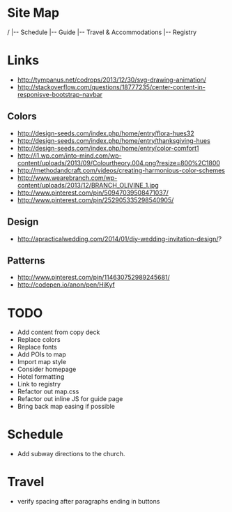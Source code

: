 # Site Map

/
|-- Schedule
|-- Guide
|-- Travel & Accommodations
|-- Registry

# Links
- http://tympanus.net/codrops/2013/12/30/svg-drawing-animation/
- http://stackoverflow.com/questions/18777235/center-content-in-responisve-bootstrap-navbar

## Colors
- http://design-seeds.com/index.php/home/entry/flora-hues32
- http://design-seeds.com/index.php/home/entry/thanksgiving-hues
- http://design-seeds.com/index.php/home/entry/color-comfort1
- http://i1.wp.com/into-mind.com/wp-content/uploads/2013/09/Colourtheory.004.png?resize=800%2C1800
- http://methodandcraft.com/videos/creating-harmonious-color-schemes
- http://www.wearebranch.com/wp-content/uploads/2013/12/BRANCH_OLIVINE_1.jpg
- http://www.pinterest.com/pin/50947039508471037/
- http://www.pinterest.com/pin/252905335298540905/

## Design
- http://apracticalwedding.com/2014/01/diy-wedding-invitation-design/?

## Patterns
- http://www.pinterest.com/pin/114630752989245681/
- http://codepen.io/anon/pen/HiKyf

# TODO
- Add content from copy deck
- Replace colors
- Replace fonts
- Add POIs to map
- Import map style
- Consider homepage
- Hotel formatting
- Link to registry
- Refactor out map.css
- Refactor out inline JS for guide page
- Bring back map easing if possible

# Schedule
- Add subway directions to the church.

# Travel
- verify spacing after paragraphs ending in buttons
